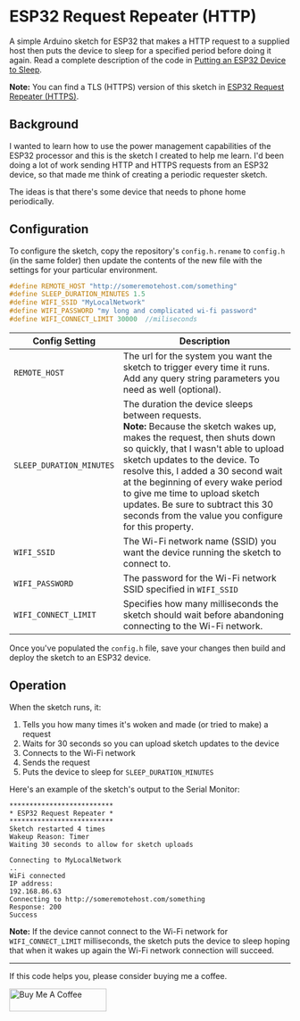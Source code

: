 # ESP32 Request Repeater (HTTP)

A simple Arduino sketch for ESP32 that makes a HTTP request to a supplied host then puts the device to sleep for a specified period before doing it again. Read a complete description of the code in [Putting an ESP32 Device to Sleep](https://johnwargo.com/posts/2025/esp32-sleep/).

**Note:** You can find a TLS (HTTPS) version of this sketch in [ESP32 Request Repeater (HTTPS)](https://github.com/johnwargo/esp32-request-repeater-https).

## Background

I wanted to learn how to use the power management capabilities of the ESP32 processor and this is the sketch I created to help me learn. I'd been doing a lot of work sending HTTP and HTTPS requests from an ESP32 device, so that made me think of creating a periodic requester sketch.

The ideas is that there's some device that needs to phone home periodically. 

## Configuration

To configure the sketch, copy the repository's `config.h.rename` to `config.h` (in the same folder) then update the contents of the new file with the settings for your particular environment.

```c
#define REMOTE_HOST "http://someremotehost.com/something"
#define SLEEP_DURATION_MINUTES 1.5
#define WIFI_SSID "MyLocalNetwork"
#define WIFI_PASSWORD "my long and complicated wi-fi password"
#define WIFI_CONNECT_LIMIT 30000  //miliseconds
```

| Config Setting         | Description |
| ---------------------- | ----------- |
| `REMOTE_HOST`            | The url for the system you want the sketch to trigger every time it runs. Add any query string parameters you need as well (optional). |
| `SLEEP_DURATION_MINUTES` | The duration the device sleeps between requests. <br/>**Note:** Because the sketch wakes up, makes the request, then shuts down so quickly, that I wasn't able to upload sketch updates to the device. To resolve this, I added a 30 second wait at the beginning of every wake period to give me time to upload sketch updates. Be sure to subtract this 30 seconds from the value you configure for this property. |
| `WIFI_SSID`            | The Wi-Fi network name (SSID) you want the device running the sketch to connect to. |
| `WIFI_PASSWORD`        | The password for the Wi-Fi network SSID specified in `WIFI_SSID` |
| `WIFI_CONNECT_LIMIT` | Specifies how many milliseconds the sketch should wait before abandoning connecting to the Wi-Fi network. |

Once you've populated the `config.h` file, save your changes then build and deploy the sketch to an ESP32 device.

## Operation

When the sketch runs, it:

1. Tells you how many times it's woken and made (or tried to make) a request
2. Waits for 30 seconds so you can upload sketch updates to the device
3. Connects to the Wi-Fi network
4. Sends the request
5. Puts the device to sleep for `SLEEP_DURATION_MINUTES`

Here's an example of the sketch's output to the Serial Monitor:

```text
**************************
* ESP32 Request Repeater *
**************************
Sketch restarted 4 times
Wakeup Reason: Timer
Waiting 30 seconds to allow for sketch uploads

Connecting to MyLocalNetwork
..
WiFi connected
IP address: 
192.168.86.63
Connecting to http://someremotehost.com/something
Response: 200
Success
```

**Note:** If the device cannot connect to the Wi-Fi network for `WIFI_CONNECT_LIMIT` milliseconds, the sketch puts the device to sleep hoping that when it wakes up again the Wi-Fi network connection will succeed.

***

If this code helps you, please consider buying me a coffee.

<a href="https://www.buymeacoffee.com/johnwargo" target="_blank"><img src="https://cdn.buymeacoffee.com/buttons/default-orange.png" alt="Buy Me A Coffee" height="41" width="174"></a>
